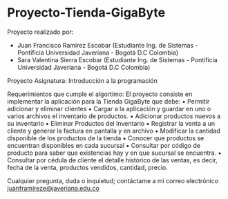 # Proyecto-Tienda-GigaByte
Proyecto realizado por:
- Juan Francisco Ramírez Escobar (Estudiante Ing. de Sistemas - Pontificia Universidad Javeriana - Bogotá D.C Colombia)
- Sara Valentina Sierra Escobar (Estudiante Ing. de Sistemas - Pontificia Universidad Javeriana - Bogotá D.C Colombia)

Proyecto Asignatura: Introducción a la programación

Requerimientos que cumple el algortimo:
El proyecto consiste en implementar la aplicación para la Tienda GigaByte que debe:
▪ Permitir adicionar y eliminar clientes
▪ Cargar a la aplicación y guardar en uno o varios archivos el inventario de 
productos.
▪ Adicionar productos nuevos a su inventario
▪ Eliminar Productos del Inventario
▪ Registrar la venta a un cliente y generar la factura en pantalla y en archivo
▪ Modificar la cantidad disponible de los productos de la tienda
▪ Conocer que productos se encuentran disponibles en cada sucursal
▪ Consultar por código de producto para saber que existencias hay y en que 
sucursal se encuentra.
▪ Consultar por cédula de cliente el detalle histórico de las ventas, es decir, fecha de 
la venta, productos vendidos, cantidad, precio.

Cualquier pregunta, duda o inquietud; contáctame a mi correo electrónico
juanframireze@javeriana.edu.co
